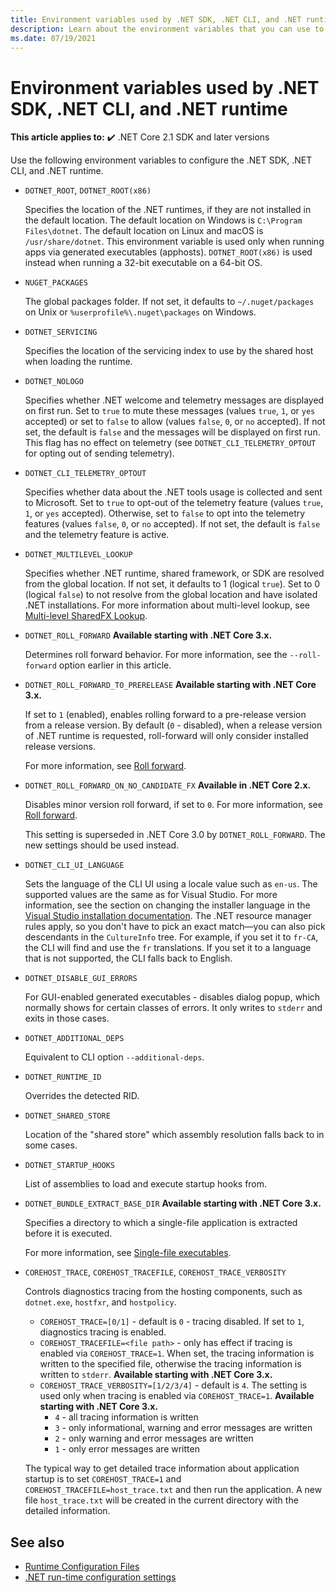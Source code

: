 ```yaml
---
title: Environment variables used by .NET SDK, .NET CLI, and .NET runtime
description: Learn about the environment variables that you can use to configure the .NET SDK, .NET CLI, and .NET runtime.
ms.date: 07/19/2021
---
```

# Environment variables used by .NET SDK, .NET CLI, and .NET runtime

**This article applies to:** ✔️ .NET Core 2.1 SDK and later versions

Use the following environment variables to configure the .NET SDK, .NET CLI, and .NET runtime.

- `DOTNET_ROOT`, `DOTNET_ROOT(x86)`

  Specifies the location of the .NET runtimes, if they are not installed in the default location. The default location on Windows is `C:\Program Files\dotnet`. The default location on Linux and macOS is `/usr/share/dotnet`. This environment variable is used only when running apps via generated executables (apphosts). `DOTNET_ROOT(x86)` is used instead when running a 32-bit executable on a 64-bit OS.

- `NUGET_PACKAGES`

  The global packages folder. If not set, it defaults to `~/.nuget/packages` on Unix or `%userprofile%\.nuget\packages` on Windows.

- `DOTNET_SERVICING`

  Specifies the location of the servicing index to use by the shared host when loading the runtime.

- `DOTNET_NOLOGO`

  Specifies whether .NET welcome and telemetry messages are displayed on first run. Set to `true` to mute these messages (values `true`, `1`, or `yes` accepted) or set to `false` to allow (values `false`, `0`, or `no` accepted). If not set, the default is `false` and the messages will be displayed on first run. This flag has no effect on telemetry (see `DOTNET_CLI_TELEMETRY_OPTOUT` for opting out of sending telemetry).

- `DOTNET_CLI_TELEMETRY_OPTOUT`

  Specifies whether data about the .NET tools usage is collected and sent to Microsoft. Set to `true` to opt-out of the telemetry feature (values `true`, `1`, or `yes` accepted). Otherwise, set to `false` to opt into the telemetry features (values `false`, `0`, or `no` accepted). If not set, the default is `false` and the telemetry feature is active.

- `DOTNET_MULTILEVEL_LOOKUP`

  Specifies whether .NET runtime, shared framework, or SDK are resolved from the global location. If not set, it defaults to 1 (logical `true`). Set to 0 (logical `false`) to not resolve from the global location and have isolated .NET installations. For more information about multi-level lookup, see [Multi-level SharedFX Lookup](https://github.com/dotnet/core-setup/blob/master/Documentation/design-docs/multilevel-sharedfx-lookup.md).

- `DOTNET_ROLL_FORWARD` **Available starting with .NET Core 3.x.**

  Determines roll forward behavior. For more information, see the `--roll-forward` option earlier in this article.

- `DOTNET_ROLL_FORWARD_TO_PRERELEASE` **Available starting with .NET Core 3.x.**

  If set to `1` (enabled), enables rolling forward to a pre-release version from a release version. By default (`0` - disabled), when a release version of .NET runtime is requested, roll-forward will only consider installed release versions.

  For more information, see [Roll forward](../whats-new/dotnet-core-3-0.md#major-version-runtime-roll-forward).

- `DOTNET_ROLL_FORWARD_ON_NO_CANDIDATE_FX` **Available in .NET Core 2.x.**

  Disables minor version roll forward, if set to `0`. For more information, see [Roll forward](../whats-new/dotnet-core-2-1.md#roll-forward).

  This setting is superseded in .NET Core 3.0 by `DOTNET_ROLL_FORWARD`. The new settings should be used instead.

- `DOTNET_CLI_UI_LANGUAGE`

  Sets the language of the CLI UI using a locale value such as `en-us`. The supported values are the same as for Visual Studio. For more information, see the section on changing the installer language in the [Visual Studio installation documentation](/visualstudio/install/install-visual-studio). The .NET resource manager rules apply, so you don't have to pick an exact match&mdash;you can also pick descendants in the `CultureInfo` tree. For example, if you set it to `fr-CA`, the CLI will find and use the `fr` translations. If you set it to a language that is not supported, the CLI falls back to English.

- `DOTNET_DISABLE_GUI_ERRORS`

  For GUI-enabled generated executables - disables dialog popup, which normally shows for certain classes of errors. It only writes to `stderr` and exits in those cases.
  
- `DOTNET_ADDITIONAL_DEPS`

  Equivalent to CLI option `--additional-deps`.

- `DOTNET_RUNTIME_ID`

  Overrides the detected RID.

- `DOTNET_SHARED_STORE`

  Location of the "shared store" which assembly resolution falls back to in some cases.

- `DOTNET_STARTUP_HOOKS`

  List of assemblies to load and execute startup hooks from.

- `DOTNET_BUNDLE_EXTRACT_BASE_DIR` **Available starting with .NET Core 3.x.**

  Specifies a directory to which a single-file application is extracted before it is executed.

  For more information, see [Single-file executables](../whats-new/dotnet-core-3-0.md#single-file-executables).

- `COREHOST_TRACE`, `COREHOST_TRACEFILE`, `COREHOST_TRACE_VERBOSITY`

  Controls diagnostics tracing from the hosting components, such as `dotnet.exe`, `hostfxr`, and `hostpolicy`.

  * `COREHOST_TRACE=[0/1]` - default is `0` - tracing disabled. If set to `1`, diagnostics tracing is enabled.
  * `COREHOST_TRACEFILE=<file path>` - only has effect if tracing is enabled via `COREHOST_TRACE=1`. When set, the tracing information is written to the specified file, otherwise the tracing information is written to `stderr`. **Available starting with .NET Core 3.x.**
  * `COREHOST_TRACE_VERBOSITY=[1/2/3/4]` - default is `4`. The setting is used only when tracing is enabled via `COREHOST_TRACE=1`. **Available starting with .NET Core 3.x.**
    * `4` - all tracing information is written
    * `3` - only informational, warning and error messages are written
    * `2` - only warning and error messages are written
    * `1` - only error messages are written

  The typical way to get detailed trace information about application startup is to set `COREHOST_TRACE=1` and `COREHOST_TRACEFILE=host_trace.txt` and then run the application. A new file `host_trace.txt` will be created in the current directory with the detailed information.

## See also

- [Runtime Configuration Files](https://github.com/dotnet/sdk/blob/main/documentation/specs/runtime-configuration-file.md)
- [.NET run-time configuration settings](../run-time-config/index.md)
